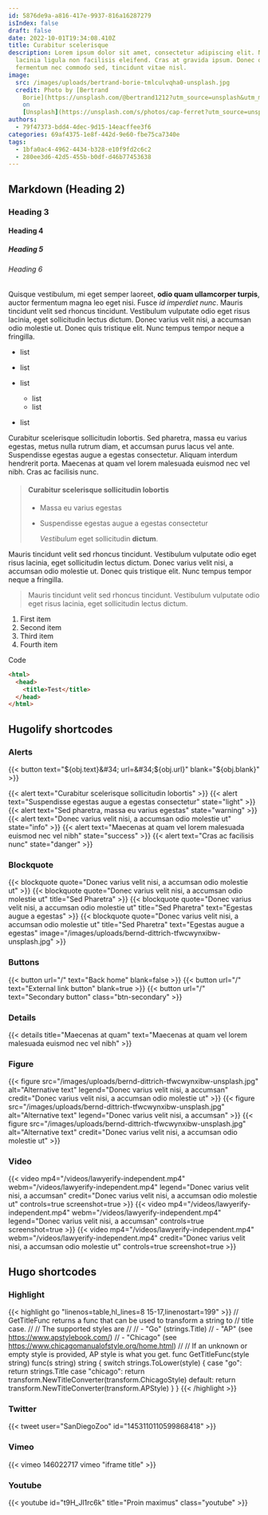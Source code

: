 ```yaml
---
id: 5876de9a-a816-417e-9937-816a16287279
isIndex: false
draft: false
date: 2022-10-01T19:34:08.410Z
title: Curabitur scelerisque
description: Lorem ipsum dolor sit amet, consectetur adipiscing elit. Nullam
  lacinia ligula non facilisis eleifend. Cras at gravida ipsum. Donec quam erat,
  fermentum nec commodo sed, tincidunt vitae nisl.
image:
  src: /images/uploads/bertrand-borie-tmlculvqha0-unsplash.jpg
  credit: Photo by [Bertrand
    Borie](https://unsplash.com/@bertrand1212?utm_source=unsplash&utm_medium=referral&utm_content=creditCopyText)
    on
    [Unsplash](https://unsplash.com/s/photos/cap-ferret?utm_source=unsplash&utm_medium=referral&utm_content=creditCopyText)
authors:
  - 79f47373-bdd4-4dec-9d15-14eacffee3f6
categories: 69af4375-1e8f-442d-9e60-fbe75ca7340e
tags:
  - 1bfa0ac4-4962-4434-b328-e10f9fd2c6c2
  - 280ee3d6-42d5-455b-b0df-d46b77453638
---
```

## Markdown (Heading 2)

### Heading 3

#### Heading 4

##### Heading 5

###### Heading 6

Quisque vestibulum, mi eget semper laoreet, **odio quam ullamcorper turpis**, auctor fermentum magna leo eget nisi. Fusce *id imperdiet nunc*. Mauris tincidunt velit sed rhoncus tincidunt. Vestibulum vulputate odio eget risus lacinia, eget sollicitudin lectus dictum. Donec varius velit nisi, a accumsan odio molestie ut. Donec quis tristique elit. Nunc tempus tempor neque a fringilla.

* list
* list
* list

  * list
  * list
* list

Curabitur scelerisque sollicitudin lobortis. Sed pharetra, massa eu varius egestas, metus nulla rutrum diam, et accumsan purus lacus vel ante. Suspendisse egestas augue a egestas consectetur. Aliquam interdum hendrerit porta. Maecenas at quam vel lorem malesuada euismod nec vel nibh. Cras ac facilisis nunc.

> #### Curabitur scelerisque sollicitudin lobortis
>
> * Massa eu varius egestas
> * Suspendisse egestas augue a egestas consectetur
>
>   *Vestibulum* eget sollicitudin **dictum**.

Mauris tincidunt velit sed rhoncus tincidunt. Vestibulum vulputate odio eget risus lacinia, eget sollicitudin lectus dictum. Donec varius velit nisi, a accumsan odio molestie ut. Donec quis tristique elit. Nunc tempus tempor neque a fringilla.

> Mauris tincidunt velit sed rhoncus tincidunt. Vestibulum vulputate odio eget risus lacinia, eget sollicitudin lectus dictum.

1. First item
2. Second item
3. Third item
4. Fourth item

Code

```html
<html>
  <head>
    <title>Test</title>
  </head>
</html>
```

## Hugolify shortcodes

### Alerts

{{&lt; button text=&#34;${obj.text}&#34; url=&#34;${obj.url}&#34; blank=&#34;${obj.blank}&#34; &gt;}}

{{< alert text="Curabitur scelerisque sollicitudin lobortis" >}}
{{< alert text="Suspendisse egestas augue a egestas consectetur" state="light" >}}
{{< alert text="Sed pharetra, massa eu varius egestas" state="warning" >}}
{{< alert text="Donec varius velit nisi, a accumsan odio molestie ut" state="info" >}}
{{< alert text="Maecenas at quam vel lorem malesuada euismod nec vel nibh" state="success" >}}
{{< alert text="Cras ac facilisis nunc" state="danger" >}}

### Blockquote

{{< blockquote quote="Donec varius velit nisi, a accumsan odio molestie ut" >}}
{{< blockquote quote="Donec varius velit nisi, a accumsan odio molestie ut" title="Sed Pharetra" >}}
{{< blockquote quote="Donec varius velit nisi, a accumsan odio molestie ut" title="Sed Pharetra" text="Egestas augue a egestas" >}}
{{< blockquote quote="Donec varius velit nisi, a accumsan odio molestie ut" title="Sed Pharetra" text="Egestas augue a egestas" image="/images/uploads/bernd-dittrich-tfwcwynxibw-unsplash.jpg" >}}

### Buttons

{{< button url="/" text="Back home" blank=false >}}
{{< button url="/" text="External link button" blank=true >}}
{{< button url="/" text="Secondary button" class="btn-secondary" >}}

### Details

{{< details title="Maecenas at quam" text="Maecenas at quam vel lorem malesuada euismod nec vel nibh" >}}

### Figure

{{< figure src="/images/uploads/bernd-dittrich-tfwcwynxibw-unsplash.jpg" alt="Alternative text" legend="Donec varius velit nisi, a accumsan" credit="Donec varius velit nisi, a accumsan odio molestie ut" >}}
{{< figure src="/images/uploads/bernd-dittrich-tfwcwynxibw-unsplash.jpg" alt="Alternative text" legend="Donec varius velit nisi, a accumsan"  >}}
{{< figure src="/images/uploads/bernd-dittrich-tfwcwynxibw-unsplash.jpg" alt="Alternative text" credit="Donec varius velit nisi, a accumsan odio molestie ut" >}}

### Video

{{< video mp4="/videos/lawyerify-independent.mp4" webm="/videos/lawyerify-independent.mp4" legend="Donec varius velit nisi, a accumsan" credit="Donec varius velit nisi, a accumsan odio molestie ut" controls=true screenshot=true >}}
{{< video mp4="/videos/lawyerify-independent.mp4" webm="/videos/lawyerify-independent.mp4" legend="Donec varius velit nisi, a accumsan" controls=true screenshot=true >}}
{{< video mp4="/videos/lawyerify-independent.mp4" webm="/videos/lawyerify-independent.mp4" credit="Donec varius velit nisi, a accumsan odio molestie ut" controls=true screenshot=true >}}

## Hugo shortcodes

### Highlight

{{< highlight go "linenos=table,hl_lines=8 15-17,linenostart=199" >}}
// GetTitleFunc returns a func that can be used to transform a string to
// title case.
//
// The supported styles are
//
// - "Go" (strings.Title)
// - "AP" (see https://www.apstylebook.com/)
// - "Chicago" (see https://www.chicagomanualofstyle.org/home.html)
//
// If an unknown or empty style is provided, AP style is what you get.
func GetTitleFunc(style string) func(s string) string {
switch strings.ToLower(style) {
case "go":
return strings.Title
case "chicago":
return transform.NewTitleConverter(transform.ChicagoStyle)
default:
return transform.NewTitleConverter(transform.APStyle)
}
}
{{< /highlight >}}

### Twitter

{{< tweet user="SanDiegoZoo" id="1453110110599868418" >}}

### Vimeo

{{< vimeo 146022717 vimeo "iframe title" >}}

### Youtube

{{< youtube id="t9H_Jl1rc6k" title="Proin maximus" class="youtube" >}}
